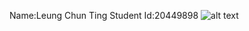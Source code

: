 Name:Leung Chun Ting
Student Id:20449898
![alt text](https://raw.githubusercontent.com/nickchunt/comp3111-lab1/master/markdown.png)